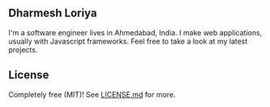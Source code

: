 
## Dharmesh Loriya
I'm a software engineer lives in Ahmedabad, India. I make web applications, usually with Javascript frameworks. Feel free to take a look at my latest projects.

## License

Completely free (MIT)! See [LICENSE.md](LICENSE.md) for more.
